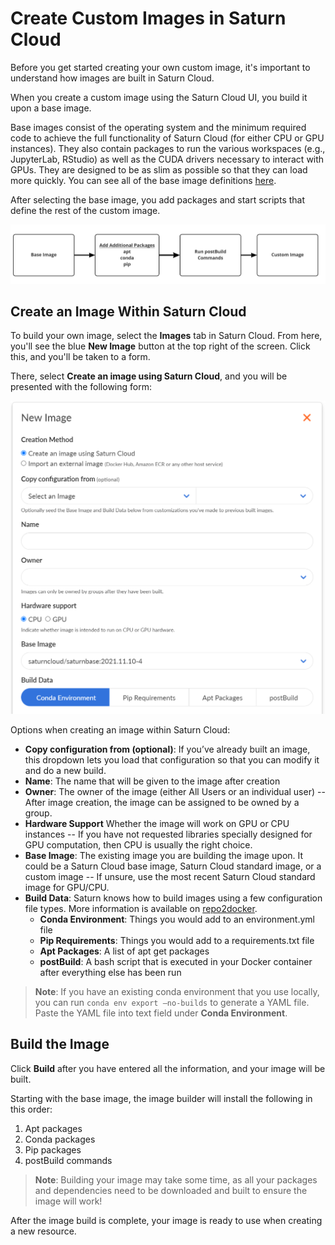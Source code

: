 # Create Custom Images in Saturn Cloud

Before you get started creating your own custom image, it's important to understand how images are built in Saturn Cloud.

When you create a custom image using the Saturn Cloud UI, you build it upon a base image. 

Base images consist of the operating system and the minimum required code to achieve the full functionality of Saturn Cloud (for either CPU or GPU instances). They also contain packages to run the various workspaces (e.g., JupyterLab, RStudio) as well as the CUDA drivers necessary to interact with GPUs. They are designed to be as slim as possible so that they can load more quickly. You can see all of the base image definitions [here](<docs/Using Saturn Cloud/manage images/saturn-default-images/base-images/saturnbase-rstudio-gpu-11.1.md>).

After selecting the base image, you add packages and start scripts that define the rest of the custom image.

![Flowchart showing the process of creating an image in Saturn Cloud](/images/docs/image-creation-flowchart.png "doc-image")

## Create an Image Within Saturn Cloud
To build your own image, select the **Images** tab in Saturn Cloud. From here, you'll see the blue **New Image** button at the top right of the screen. Click this, and you'll be taken to a form. 

There, select **Create an image using Saturn Cloud**, and you will be presented with the following form:

![New image options](/images/docs/new-image-form.png "doc-image")

Options when creating an image within Saturn Cloud:

* **Copy configuration from (optional)**: If you’ve already built an image, this dropdown lets you load that configuration so that you can modify it and do a new build.
* **Name**: The name that will be given to the image after creation
* **Owner**: The owner of the image (either All Users or an individual user) -- After image creation, the image can be assigned to be owned by a group.
* **Hardware Support** Whether the image will work on GPU or CPU instances -- If you have not requested libraries specially designed for GPU computation, then CPU is usually the right choice.
* **Base Image**: The existing image you are building the image upon. It could be a Saturn Cloud base image, Saturn Cloud standard image, or a custom image -- If unsure, use the most recent Saturn Cloud standard image for GPU/CPU.
* **Build Data**: Saturn knows how to build images using a few configuration file types. More information is available on [repo2docker](https://repo2docker.readthedocs.io/en/latest/config_files.html).
  * **Conda Environment**: Things you would add to an environment.yml file
  * **Pip Requirements**: Things you would add to a requirements.txt file
  * **Apt Packages**: A list of apt get packages
  * **postBuild**: A bash script that is executed in your Docker container after everything else has been run

> **Note**: If you have an existing conda environment that you use locally, you can run `conda env export –no-builds` to generate a YAML file. Paste the YAML file into text field under **Conda Environment**.

## Build the Image

Click **Build** after you have entered all the information, and your image will be built.

Starting with the base image, the image builder will install the following in this order:

1. Apt packages
2. Conda packages
3. Pip packages
4. postBuild commands

> **Note**: Building your image may take some time, as all your packages and dependencies need to be downloaded and built to ensure the image will work! 

After the image build is complete, your image is ready to use when creating a new resource.